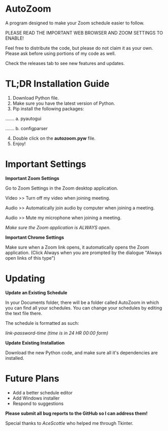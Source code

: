 # AutoZoom
A program designed to make your Zoom schedule easier to follow.

PLEASE READ THE IMPORTANT WEB BROWSER AND ZOOM SETTINGS TO ENABLE!

Feel free to distribute the code, but please do not claim it as your own. Please ask before using portions of my code as well.

Check the releases tab to see new features and updates.

# TL;DR Installation Guide

1. Download Python file.
2. Make sure you have the latest version of Python.
3. Pip install the following packages:

.......   a. pyautogui

.......   b. configparser
  
4. Double click on the **autozoom.pyw** file.
5. Enjoy!

# Important Settings

**Important Zoom Settings**

Go to Zoom Settings in the Zoom desktop application.

Video >> Turn off my video when joining meeting.

Audio >> Automatically join audio by computer when joining a meeting.

Audio >> Mute my microphone when joining a meeting.

*Make sure the Zoom application is ALWAYS open.*

**Important Chrome Settings**

Make sure when a Zoom link opens, it automatically opens the Zoom application. (Click Always when you are prompted by the dialogue "Always open links of this type")

# Updating

**Update an Existing Schedule**

In your Documents folder, there will be a folder called AutoZoom in which you can find all your schedules. You can change your schedules by editing the text file there. 

The schedule is formatted as such:

  *link-password-time (time is in 24 HR 00:00 form)*

**Update Existing Installation** 

Download the new Python code, and make sure all it's dependencies are installed.

# Future Plans

- Add a better schedule editor
- Add Windows installer
- Respond to suggestions

**Please submit all bug reports to the GitHub so I can address them!**

Special thanks to *AceScottie* who helped me through Tkinter.

